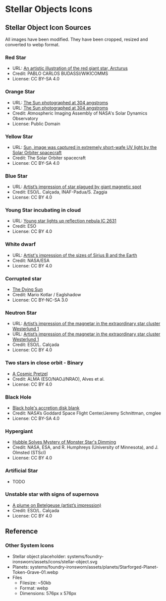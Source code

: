 # Stellar Objects Icons

## Stellar Object Icon Sources

All images have been modified. They have been cropped, resized and converted to webp format.

### Red Star

* URL: [An artistic illustration of the red giant star, Arcturus](https://www.space.com/22842-arcturus.html)
* Credit: PABLO CARLOS BUDASSI/WIKICOMMS
* License: CC BY-SA 4.0

### Orange Star

* URL: [The Sun photographed at 304 angstroms](https://commons.wikimedia.org/wiki/Category:Stars#/media/File:The_Sun_by_the_Atmospheric_Imaging_Assembly_of_NASA's_Solar_Dynamics_Observatory_-_20100819.jpg)
* URL: [The Sun photographed at 304 angstroms](https://sdo.gsfc.nasa.gov/assets/img/browse/2010/08/19/20100819_003221_4096_0304.jpg)
* Credit: Atmospheric Imaging Assembly of NASA's Solar Dynamics Observatory
* License: Public Domain

### Yellow Star

* URL: [Sun, image was captured in extremely short-wafe UV light by the Solar Orbiter spacecraft](https://commons.wikimedia.org/wiki/File:Our_Sun_at_a_distance_of_150_Mio._km.jpg)
* Credit: The Solar Orbiter spacecraft
* License: CC BY-SA 4.0

### Blue Star

* URL: [Artist’s impression of star plagued by giant magnetic spot](https://www.eso.org/public/images/eso2009a/)
* Credit: ESO/L. Calçada, INAF-Padua/S. Zaggia
* License: CC BY 4.0

### Young Star incubating in cloud

* URL: [Young star lights up reflection nebula IC 2631](https://www.eso.org/public/images/eso1605a/)
* Credit: ESO
* License: CC BY 4.0

### White dwarf

* URL: [Artist's impression of the sizes of Sirius B and the Earth](https://commons.wikimedia.org/wiki/File:Artist%27s_impression_of_the_sizes_of_Sirius_B_and_the_Earth.jpg)
* Credit: NASA/ESA
* License: CC BY 4.0

### Corrupted star

* [The Dying Sun](https://www.deviantart.com/eaglshadow/art/The-Dying-Sun-168224372)
* Credit: Mario Kotlar / Eaglshadow
* License: CC BY-NC-SA 3.0

### Neutron Star

* URL: [Artist’s impression of the magnetar in the extraordinary star cluster Westerlund 1](https://commons.wikimedia.org/wiki/File:Artist%E2%80%99s_impression_of_the_magnetar_in_the_extraordinary_star_cluster_Westerlund_1.jpg)
* URL: [Artist’s impression of the magnetar in the extraordinary star cluster Westerlund 1](https://cdn.eso.org/images/screen/eso1034a.jpg)
* Credit: ESO/L. Calçada
* License: CC BY 4.0

### Two stars in close orbit - Binary

* [A Cosmic Pretzel](https://www.eso.org/public/images/eso1916a/)
* Credit: ALMA (ESO/NAOJ/NRAO), Alves et al.
* License: CC BY 4.0

### Black Hole

* [Black hole's accretion disk blank](https://commons.wikimedia.org/wiki/File:Black_hole%27s_accretion_disk_blank.jpg)
* Credit: NASA’s Goddard Space Flight Center/Jeremy Schnittman, cmglee
* License: CC BY-SA 4.0

### Hypergiant

* [Hubble Solves Mystery of Monster Star's Dimming](https://esahubble.org/images/opo2109a/)
* Credit: NASA, ESA, and R. Humphreys (University of Minnesota), and J. Olmsted (STScI)
* License: CC BY 4.0

### Artificial Star

* TODO

### Unstable star with signs of supernova

* [A plume on Betelgeuse (artist’s impression)](https://www.eso.org/public/images/eso0927a/)
* Credit: ESO/L. Calçada
* License: CC BY 4.0

## Reference

### Other System Icons

* Stellar object placeholder: systems/foundry-ironsworn/assets/icons/stellar-object.svg
* Planets: systems/foundry-ironsworn/assets/planets/Starforged-Planet-Token-Grave-01.webp
* Files
  * Filesize: ~50kb
  * Format: webp
  * Dimensions: 576px x 576px
